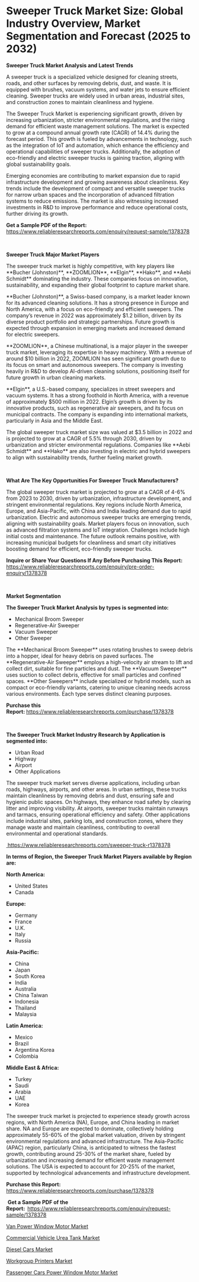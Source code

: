<p><h1>Sweeper Truck Market Size: Global Industry Overview, Market Segmentation and Forecast (2025 to 2032)</h1></p><p><strong>Sweeper Truck Market Analysis and Latest Trends</strong></p>
<p><p>A sweeper truck is a specialized vehicle designed for cleaning streets, roads, and other surfaces by removing debris, dust, and waste. It is equipped with brushes, vacuum systems, and water jets to ensure efficient cleaning. Sweeper trucks are widely used in urban areas, industrial sites, and construction zones to maintain cleanliness and hygiene.</p><p>The Sweeper Truck Market is experiencing significant growth, driven by increasing urbanization, stricter environmental regulations, and the rising demand for efficient waste management solutions. The market is expected to grow at a compound annual growth rate (CAGR) of 14.4% during the forecast period. This growth is fueled by advancements in technology, such as the integration of IoT and automation, which enhance the efficiency and operational capabilities of sweeper trucks. Additionally, the adoption of eco-friendly and electric sweeper trucks is gaining traction, aligning with global sustainability goals.</p><p>Emerging economies are contributing to market expansion due to rapid infrastructure development and growing awareness about cleanliness. Key trends include the development of compact and versatile sweeper trucks for narrow urban spaces and the incorporation of advanced filtration systems to reduce emissions. The market is also witnessing increased investments in R&D to improve performance and reduce operational costs, further driving its growth.</p></p>
<p><strong>Get a Sample PDF of the Report:&nbsp;</strong> <a href="https://www.reliableresearchreports.com/enquiry/request-sample/1378378?utm_campaign=13&utm_medium=2&utm_source=Github&utm_content=ia&utm_term=21012025&utm_id=sweeper-truck">https://www.reliableresearchreports.com/enquiry/request-sample/1378378</a></p>
<p>&nbsp;</p>
<p><strong>Sweeper Truck Major Market Players</strong></p>
<p><p>The sweeper truck market is highly competitive, with key players like **Bucher (Johnston)**, **ZOOMLION**, **Elgin**, **Hako**, and **Aebi Schmidt** dominating the industry. These companies focus on innovation, sustainability, and expanding their global footprint to capture market share.</p><p>**Bucher (Johnston)**, a Swiss-based company, is a market leader known for its advanced cleaning solutions. It has a strong presence in Europe and North America, with a focus on eco-friendly and efficient sweepers. The company’s revenue in 2022 was approximately $1.2 billion, driven by its diverse product portfolio and strategic partnerships. Future growth is expected through expansion in emerging markets and increased demand for electric sweepers.</p><p>**ZOOMLION**, a Chinese multinational, is a major player in the sweeper truck market, leveraging its expertise in heavy machinery. With a revenue of around $10 billion in 2022, ZOOMLION has seen significant growth due to its focus on smart and autonomous sweepers. The company is investing heavily in R&D to develop AI-driven cleaning solutions, positioning itself for future growth in urban cleaning markets.</p><p>**Elgin**, a U.S.-based company, specializes in street sweepers and vacuum systems. It has a strong foothold in North America, with a revenue of approximately $500 million in 2022. Elgin’s growth is driven by its innovative products, such as regenerative air sweepers, and its focus on municipal contracts. The company is expanding into international markets, particularly in Asia and the Middle East.</p><p>The global sweeper truck market size was valued at $3.5 billion in 2022 and is projected to grow at a CAGR of 5.5% through 2030, driven by urbanization and stricter environmental regulations. Companies like **Aebi Schmidt** and **Hako** are also investing in electric and hybrid sweepers to align with sustainability trends, further fueling market growth.</p></p>
<p>&nbsp;</p>
<p><strong>What Are The Key Opportunities For Sweeper Truck Manufacturers?</strong></p>
<p><p>The global sweeper truck market is projected to grow at a CAGR of 4-6% from 2023 to 2030, driven by urbanization, infrastructure development, and stringent environmental regulations. Key regions include North America, Europe, and Asia-Pacific, with China and India leading demand due to rapid urbanization. Electric and autonomous sweeper trucks are emerging trends, aligning with sustainability goals. Market players focus on innovation, such as advanced filtration systems and IoT integration. Challenges include high initial costs and maintenance. The future outlook remains positive, with increasing municipal budgets for cleanliness and smart city initiatives boosting demand for efficient, eco-friendly sweeper trucks.</p></p>
<p><strong>Inquire or Share Your Questions If Any Before Purchasing This Report:</strong> <a href="https://www.reliableresearchreports.com/enquiry/pre-order-enquiry/1378378?utm_campaign=13&utm_medium=2&utm_source=Github&utm_content=ia&utm_term=21012025&utm_id=sweeper-truck">https://www.reliableresearchreports.com/enquiry/pre-order-enquiry/1378378</a></p>
<p>&nbsp;</p>
<p><strong>Market Segmentation</strong></p>
<p><strong>The Sweeper Truck Market Analysis by types is segmented into:</strong></p>
<p><ul><li>Mechanical Broom Sweeper</li><li>Regenerative-Air Sweeper</li><li>Vacuum Sweeper</li><li>Other Sweeper</li></ul></p>
<p><p>The **Mechanical Broom Sweeper** uses rotating brushes to sweep debris into a hopper, ideal for heavy debris on paved surfaces. The **Regenerative-Air Sweeper** employs a high-velocity air stream to lift and collect dirt, suitable for fine particles and dust. The **Vacuum Sweeper** uses suction to collect debris, effective for small particles and confined spaces. **Other Sweepers** include specialized or hybrid models, such as compact or eco-friendly variants, catering to unique cleaning needs across various environments. Each type serves distinct cleaning purposes.</p></p>
<p><strong>Purchase this Report:&nbsp;</strong><a href="https://www.reliableresearchreports.com/purchase/1378378?utm_campaign=13&utm_medium=2&utm_source=Github&utm_content=ia&utm_term=21012025&utm_id=sweeper-truck">https://www.reliableresearchreports.com/purchase/1378378</a></p>
<p>&nbsp;</p>
<p><strong>The Sweeper Truck Market Industry Research by Application is segmented into:</strong></p>
<p><ul><li>Urban Road</li><li>Highway</li><li>Airport</li><li>Other Applications</li></ul></p>
<p><p>The sweeper truck market serves diverse applications, including urban roads, highways, airports, and other areas. In urban settings, these trucks maintain cleanliness by removing debris and dust, ensuring safe and hygienic public spaces. On highways, they enhance road safety by clearing litter and improving visibility. At airports, sweeper trucks maintain runways and tarmacs, ensuring operational efficiency and safety. Other applications include industrial sites, parking lots, and construction zones, where they manage waste and maintain cleanliness, contributing to overall environmental and operational standards.</p></p>
<p><a href="https://www.reliableresearchreports.com/sweeper-truck-r1378378?utm_campaign=13&utm_medium=2&utm_source=Github&utm_content=ia&utm_term=21012025&utm_id=sweeper-truck">&nbsp;https://www.reliableresearchreports.com/sweeper-truck-r1378378</a></p>
<p><strong>In terms of Region, the Sweeper Truck Market Players available by Region are:</strong></p>
<p>
    <p> <strong> North America: </strong>
        <ul>
            <li>United States</li>
            <li>Canada</li>
        </ul>
        </p> 
    <p> <strong> Europe: </strong>
        <ul>
            <li>Germany</li>
            <li>France</li>
            <li>U.K.</li>
            <li>Italy</li>
            <li>Russia</li>
        </ul>
        </p> 
    <p> <strong> Asia-Pacific: </strong>
        <ul>
            <li>China</li>
            <li>Japan</li>
            <li>South Korea</li>
            <li>India</li>
            <li>Australia</li>
            <li>China Taiwan</li>
            <li>Indonesia</li>
            <li>Thailand</li>
            <li>Malaysia</li>
        </ul>
        </p> 
    <p> <strong> Latin America: </strong>
        <ul>
            <li>Mexico</li>
            <li>Brazil</li>
            <li>Argentina Korea</li>
            <li>Colombia</li>
        </ul>
        </p> 
    <p> <strong> Middle East & Africa: </strong>
        <ul>
            <li>Turkey</li>
            <li>Saudi</li>
            <li>Arabia</li>
            <li>UAE</li>
            <li>Korea</li>
        </ul>
    </p>
    </p>
<p><p>The sweeper truck market is projected to experience steady growth across regions, with North America (NA), Europe, and China leading in market share. NA and Europe are expected to dominate, collectively holding approximately 55-60% of the global market valuation, driven by stringent environmental regulations and advanced infrastructure. The Asia-Pacific (APAC) region, particularly China, is anticipated to witness the fastest growth, contributing around 25-30% of the market share, fueled by urbanization and increasing demand for efficient waste management solutions. The USA is expected to account for 20-25% of the market, supported by technological advancements and infrastructure development.</p></p>
<p><strong>Purchase this Report: </strong><a href="https://www.reliableresearchreports.com/purchase/1378378?utm_campaign=13&utm_medium=2&utm_source=Github&utm_content=ia&utm_term=21012025&utm_id=sweeper-truck">https://www.reliableresearchreports.com/purchase/1378378</a></p>
<p>&nbsp;<strong>Get a Sample PDF of the Report:&nbsp;&nbsp;</strong><a href="https://www.reliableresearchreports.com/enquiry/request-sample/1378378?utm_campaign=13&utm_medium=2&utm_source=Github&utm_content=ia&utm_term=21012025&utm_id=sweeper-truck">https://www.reliableresearchreports.com/enquiry/request-sample/1378378</a></p>
<p><strong></strong></p>
<p><p><a href="https://www.linkedin.com/pulse/projected-revenue-growth-van-power-window-motor-market-6rouf?utm_campaign=13&utm_medium=2&utm_source=Github&utm_content=ia&utm_term=21012025&utm_id=sweeper-truck">Van Power Window Motor Market</a></p><p><a href="https://github.com/JakirUddin511/Market-Research-Report-List-1/blob/main/commercial-vehicle-urea-tank-market.md?utm_campaign=13&utm_medium=2&utm_source=Github&utm_content=ia&utm_term=21012025&utm_id=sweeper-truck">Commercial Vehicle Urea Tank Market</a></p><p><a href="https://github.com/GenaGaines34/Market-Research-Report-List-1/blob/main/diesel-cars-market.md?utm_campaign=13&utm_medium=2&utm_source=Github&utm_content=ia&utm_term=21012025&utm_id=sweeper-truck">Diesel Cars Market</a></p><p><a href="https://www.linkedin.com/pulse/driving-forces-behind-workgroup-printers-market-expansion-73-ehfgc?utm_campaign=13&utm_medium=2&utm_source=Github&utm_content=ia&utm_term=21012025&utm_id=sweeper-truck">Workgroup Printers Market</a></p><p><a href="https://www.linkedin.com/pulse/passenger-cars-power-window-motor-market-size-status-forecast-5r2ue?utm_campaign=13&utm_medium=2&utm_source=Github&utm_content=ia&utm_term=21012025&utm_id=sweeper-truck">Passenger Cars Power Window Motor Market</a></p></p>